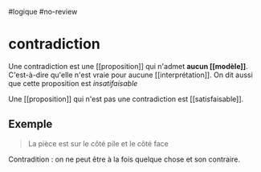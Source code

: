 #logique #no-review 
# contradiction
Une contradiction est une [[proposition]] qui n'admet **aucun [[modèle]]**.
C'est-à-dire qu'elle n'est vraie pour aucune [[interprétation]].
On dit aussi que cette proposition est _insatifaisable_

Une [[proposition]] qui n'est pas une contradiction est [[satisfaisable]].

## Exemple
> La pièce est sur le côté pile et le côté face

Contradition : on ne peut être à la fois quelque chose et son contraire.
